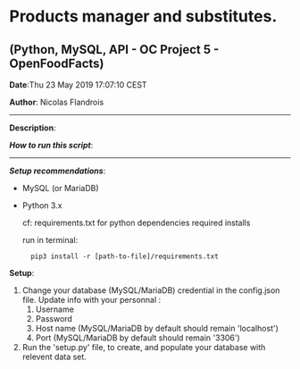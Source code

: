 # Products manager and substitutes.

## (Python, MySQL, API - OC Project 5 - OpenFoodFacts)


**Date**:Thu 23 May 2019 17:07:10 CEST 

**Author**: Nicolas Flandrois

-------------------------------------------------------------

**Description**:

***How to run this script***:

-------------------------------------------------------------

***Setup recommendations***:
- MySQL (or MariaDB)
- Python 3.x

	cf: requirements.txt for python dependencies required installs

	run in terminal:
	
		pip3 install -r [path-to-file]/requirements.txt

**Setup**:

1. Change your database (MySQL/MariaDB) credential in the config.json file. Update info with your personnal :
	1. Username
	2. Password
	3. Host name (MySQL/MariaDB by default should remain 'localhost')
	4. Port (MySQL/MariaDB by default should remain '3306')
2. Run the 'setup.py' file, to create, and populate your database with relevent data set.